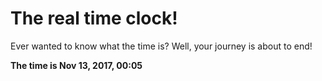 # The real time clock!

Ever wanted to know what the time is? Well, your journey is about to end!

**The time is Nov 13, 2017, 00:05**